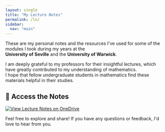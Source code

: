 ```yaml
---
layout: single
title: "My Lecture Notes"
permalink: /ln/
sidebar:
  nav: "main"
---
```


These are my personal notes and the resources I've used for some of the modules I took during my years at the  
**University of Seville** and the **University of Warwick**.

I am deeply grateful to my professors for their insightful lectures, which have greatly contributed to my understanding of mathematics.  
I hope that fellow undergraduate students in mathematics find these materials helpful in their studies.

## 📂 Access the Notes

[![View Lecture Notes on OneDrive](https://img.shields.io/badge/View%20Lecture%20Notes-OneDrive-blue?style=for-the-badge&logo=microsoft)](https://uses0-my.sharepoint.com/:f:/g/personal/jaidiasan_alum_us_es/EqQ4O700fURKlOG7JfjyCsMBFM7R3HsTqltASthJEVNHEA)

Feel free to explore and share! If you have any questions or feedback, I'd love to hear from you.
